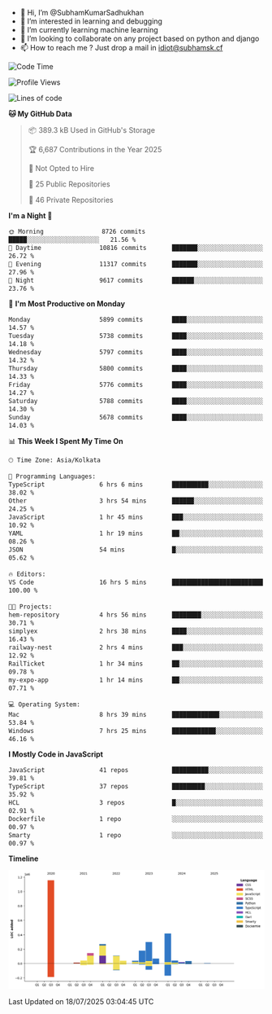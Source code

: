 - 👋 Hi, I’m @SubhamKumarSadhukhan
- 👀 I’m interested in learning and debugging
- 🌱 I’m currently learning machine learning
- 💞️ I’m looking to collaborate on any project based on python and django
- 📫 How to reach me ?
      Just drop a mail in idiot@subhamsk.cf

<!---
SubhamKumarSadhukhan/SubhamKumarSadhukhan is a ✨ special ✨ repository because its `README.md` (this file) appears on your GitHub profile.
You can click the Preview link to take a look at your changes.
--->


<!--START_SECTION:waka-->
![Code Time](http://img.shields.io/badge/Code%20Time-3%2C006%20hrs%201%20min-blue)

![Profile Views](http://img.shields.io/badge/Profile%20Views-0-blue)

![Lines of code](https://img.shields.io/badge/From%20Hello%20World%20I%27ve%20Written-2.9%20million%20lines%20of%20code-blue)

**🐱 My GitHub Data** 

> 📦 389.3 kB Used in GitHub's Storage 
 > 
> 🏆 6,687 Contributions in the Year 2025
 > 
> 🚫 Not Opted to Hire
 > 
> 📜 25 Public Repositories 
 > 
> 🔑 46 Private Repositories 
 > 
**I'm a Night 🦉** 

```text
🌞 Morning                8726 commits        █████░░░░░░░░░░░░░░░░░░░░   21.56 % 
🌆 Daytime                10816 commits       ███████░░░░░░░░░░░░░░░░░░   26.72 % 
🌃 Evening                11317 commits       ███████░░░░░░░░░░░░░░░░░░   27.96 % 
🌙 Night                  9617 commits        ██████░░░░░░░░░░░░░░░░░░░   23.76 % 
```
📅 **I'm Most Productive on Monday** 

```text
Monday                   5899 commits        ████░░░░░░░░░░░░░░░░░░░░░   14.57 % 
Tuesday                  5738 commits        ████░░░░░░░░░░░░░░░░░░░░░   14.18 % 
Wednesday                5797 commits        ████░░░░░░░░░░░░░░░░░░░░░   14.32 % 
Thursday                 5800 commits        ████░░░░░░░░░░░░░░░░░░░░░   14.33 % 
Friday                   5776 commits        ████░░░░░░░░░░░░░░░░░░░░░   14.27 % 
Saturday                 5788 commits        ████░░░░░░░░░░░░░░░░░░░░░   14.30 % 
Sunday                   5678 commits        ████░░░░░░░░░░░░░░░░░░░░░   14.03 % 
```


📊 **This Week I Spent My Time On** 

```text
🕑︎ Time Zone: Asia/Kolkata

💬 Programming Languages: 
TypeScript               6 hrs 6 mins        ██████████░░░░░░░░░░░░░░░   38.02 % 
Other                    3 hrs 54 mins       ██████░░░░░░░░░░░░░░░░░░░   24.25 % 
JavaScript               1 hr 45 mins        ███░░░░░░░░░░░░░░░░░░░░░░   10.92 % 
YAML                     1 hr 19 mins        ██░░░░░░░░░░░░░░░░░░░░░░░   08.26 % 
JSON                     54 mins             █░░░░░░░░░░░░░░░░░░░░░░░░   05.62 % 

🔥 Editors: 
VS Code                  16 hrs 5 mins       █████████████████████████   100.00 % 

🐱‍💻 Projects: 
hem-repository           4 hrs 56 mins       ████████░░░░░░░░░░░░░░░░░   30.71 % 
simplyex                 2 hrs 38 mins       ████░░░░░░░░░░░░░░░░░░░░░   16.43 % 
railway-nest             2 hrs 4 mins        ███░░░░░░░░░░░░░░░░░░░░░░   12.92 % 
RailTicket               1 hr 34 mins        ██░░░░░░░░░░░░░░░░░░░░░░░   09.78 % 
my-expo-app              1 hr 14 mins        ██░░░░░░░░░░░░░░░░░░░░░░░   07.71 % 

💻 Operating System: 
Mac                      8 hrs 39 mins       █████████████░░░░░░░░░░░░   53.84 % 
Windows                  7 hrs 25 mins       ████████████░░░░░░░░░░░░░   46.16 % 
```

**I Mostly Code in JavaScript** 

```text
JavaScript               41 repos            ██████████░░░░░░░░░░░░░░░   39.81 % 
TypeScript               37 repos            █████████░░░░░░░░░░░░░░░░   35.92 % 
HCL                      3 repos             █░░░░░░░░░░░░░░░░░░░░░░░░   02.91 % 
Dockerfile               1 repo              ░░░░░░░░░░░░░░░░░░░░░░░░░   00.97 % 
Smarty                   1 repo              ░░░░░░░░░░░░░░░░░░░░░░░░░   00.97 % 
```



**Timeline**

![Lines of Code chart](https://raw.githubusercontent.com/SubhamKumarSadhukhan/SubhamKumarSadhukhan/main/assets/bar_graph.png)


 Last Updated on 18/07/2025 03:04:45 UTC
<!--END_SECTION:waka-->
